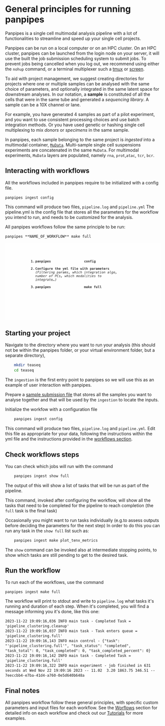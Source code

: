 # General principles for running panpipes 

Panpipes is a single cell multimodal analysis pipeline with a lot of functionalities to streamline and speed up your single cell projects.

Panpipes can be run on a local computer or on an HPC cluster. On an HPC cluster, panpipes can be launched from the login node on your server, it will use the built the job submission scheduling system to submit jobs.
To prevent jobs being cancelled when you log out, we recommend using either the `nohup` command, or a terminal multiplexer such a [tmux](https://github.com/tmux/tmux/wiki) or [screen](https://www.gnu.org/software/screen/manual/screen.html).

To aid with project management, we suggest creating directories for projects where one or multiple samples can be analysed with the same choice of parameters, and optionally integrated in the same latent space for downstream analyses.
In our notation, a **sample** is constituted of all the cells that were in the same tube and generated a *sequencing library*. A sample can be a 10X channel or lane.

For example, you have generated 4 samples as part of a pilot experiment, and you want to use consistent processing choices and use batch integration methods.
Or you have used genetic or hashing single cell multiplexing to mix *donors* or *specimens* in the same sample. 

In panpipes, each sample belonging to the same project is *ingested* into a multimodal container, [`MuData`](https://github.com/scverse/mudata).
Multi-sample single cell suspensions experiments are concatenated in the same `MuData`.
For multimodal experiments, `MuData` layers are populated, namely `rna`, `prot`,`atac`, `tcr`, `bcr`.

## Interacting with workflows

All the workflows included in panpipes require to be initialized with a config file.

    panpipes ingest config

This command will produce two files, `pipeline.log` and `pipeline.yml`
The pipeline.yml is the config file that stores all the parameters for the workflow you intend to run, and needs to be customized for the analysis.

All panpipes workflows follow the same principle to be run:

    panpipes **NAME_OF_WORKFLOW** make full

![background_scatter](../img/panpipes_cropped_gif.gif)

## Starting your project

Navigate to the directory where you want to run your analysis (this should not be within the panpipes folder,
or your virtual environment folder, but a separate directory),

```bash
    mkdir teaseq
    cd teaseq
```

The `ingestion` is the first entry point to panpipes so we will use this as an example of user interaction with panpipes.

Prepare a [sample submission file](setup_for_qc_mm) that stores all the samples you want to analyse together and that will be used by the `ingestion` to locate the inputs.

Initialize the workfow with a configuration file

```bash
    panpipes ingest config
```

This command will produce two files, `pipeline.log` and `pipeline.yml`. Edit this file as appropriate for your data, following the instructions within the yml file and the instructions provided in the [workflows section](../workflows).

## Check workflows steps

You can check which jobs will run with the command

```bash
    panpipes ingest show full
```

The output of this will show a list of tasks that will be run as part of
the pipeline.


This command, invoked after configuring the workflow, will show all the tasks that need to be completed for the pipeline to reach completion (the `full` task is the final task)

Occasionally you might want to run tasks individually (e.g.to assess
outputs before deciding the parameters for the next step) In order to do
this you can run any task in the `show full` list such as:

```bash
    panpipes ingest make plot_tenx_metrics
```

The `show` command can be invoked also at intermediate stopping points, to show which tasks are still pending to get to the desired task.

## Run the workflow

To run each of the workflows, use the command

    panpipes ingest make full

The workflow will print to stdout and write to `pipeline.log` what tasks it's running and duration of each step.
When it's completed, you will find a message informing you it's done, like this one:

    2023-11-22 19:09:16,036 INFO main task - Completed Task = 'pipeline_clustering.cleanup' 
    2023-11-22 19:09:16,037 INFO main task - Task enters queue = 'pipeline_clustering.full' 
    2023-11-22 19:09:16,143 INFO main control - {"task": "'pipeline_clustering.full'", "task_status": "completed", "task_total": 0, "task_completed": 0, "task_completed_percent": 0}
    2023-11-22 19:09:16,142 INFO main task - Completed Task = 'pipeline_clustering.full' 
    2023-11-22 19:09:16,322 INFO main experiment - job finished in 631 seconds at Wed Nov 22 19:09:16 2023 -- 11.02  3.20 1863.75 346.51 -- 7eeccbb4-e7ba-41d4-a760-0e5d640b648a

## Final notes

All panpipes workflow follow these general principles, with specific custom parameters and input files for each workflow.
See the [Worflows](https://panpipes-pipelines.readthedocs.io/en/latest/workflows/index.html) section for detailed info on each workflow and check out our [Tutorials](https://panpipes-pipelines.readthedocs.io/en/latest/tutorials/index.html) for more examples.
